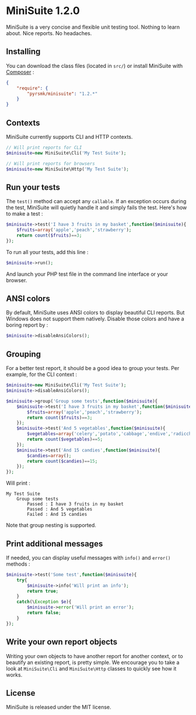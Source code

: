 MiniSuite 1.2.0
===============

MiniSuite is a very concise and flexible unit testing tool.
Nothing to learn about.
Nice reports.
No headaches.

Installing
----------

You can download the class files (located in `src/`) or install MiniSuite with [Composer](https://getcomposer.org/) :

```json
{
    "require": {
        "pyrsmk/minisuite": "1.2.*"
    }
}
```

Contexts
--------

MiniSuite currently supports CLI and HTTP contexts.

```php
// Will print reports for CLI
$minisuite=new MiniSuite\Cli('My Test Suite');
```

```php
// Will print reports for browsers
$minisuite=new MiniSuite\Http('My Test Suite');
```

Run your tests
--------------

The `test()` method can accept any `callable`. If an exception occurs during the test, MiniSuite will quietly handle it and simply fails the test. Here's how to make a test :

```php
$minisuite->test('I have 3 fruits in my basket',function($minisuite){
    $fruits=array('apple','peach','strawberry');
    return count($fruits)==3;
});
```

To run all your tests, add this line :

```php
$minisuite->run();
```

And launch your PHP test file in the command line interface or your browser.

ANSI colors
-----------

By default, MiniSuite uses ANSI colors to display beautiful CLI reports. But Windows does not support them natively. Disable those colors and have a boring report by :

```php
$minisuite->disableAnsiColors();
```

Grouping
--------

For a better test report, it should be a good idea to group your tests. Per example, for the CLI context :

```php
$minisuite=new MiniSuite\Cli('My Test Suite');
$minisuite->disableAnsiColors();

$minisuite->group('Group some tests',function($minisuite){
    $minisuite->test('I have 3 fruits in my basket',function($minisuite){
        $fruits=array('apple','peach','strawberry');
        return count($fruits)==3;
    });
    $minisuite->test('And 5 vegetables',function($minisuite){
        $vegetables=array('celery','potato','cabbage','endive','radicchio');
        return count($vegetables)==5;
    });
    $minisuite->test('And 15 candies',function($minisuite){
        $candies=array();
        return count($candies)==15;
    });
});
```

Will print :

```
My Test Suite
    Group some tests
        Passed : I have 3 fruits in my basket
        Passed : And 5 vegetables
        Failed : And 15 candies
```

Note that group nesting is supported.

Print additional messages
-------------------------

If needed, you can display useful messages with `info()` and `error()` methods :

```php
$minisuite->test('Some test',function($minisuite){
    try{
        $minisuite->info('Will print an info');
        return true;
    }
    catch(\Exception $e){
        $minisuite->error('Will print an error');
        return false;
    }
});
```

Write your own report objects
-----------------------------

Writing your own objects to have another report for another context, or to beautify an existing report, is pretty simple. We encourage you to take a look at `MiniSuite\Cli` and `MiniSuite\Http` classes to quickly see how it works.

License
-------

MiniSuite is released under the MIT license.
